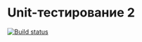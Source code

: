 # Unit-тестирование 2

[![Build status](https://ci.appveyor.com/api/projects/status/36pggk9bf2q1rx5n?svg=true)](https://ci.appveyor.com/project/ElizabethKorn/matchers)
